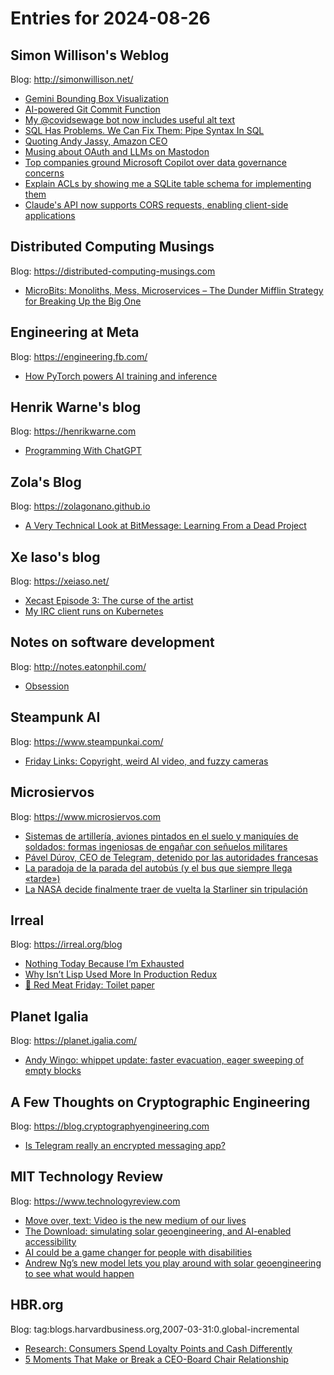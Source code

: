 # Entries for 2024-08-26
## Simon Willison's Weblog 
Blog: http://simonwillison.net/ 

- [Gemini Bounding Box Visualization](https://simonwillison.net/2024/Aug/26/gemini-bounding-box-visualization/#atom-everything)
- [AI-powered Git Commit Function](https://simonwillison.net/2024/Aug/26/ai-powered-git-commit-function/#atom-everything)
- [My @covidsewage bot now includes useful alt text](https://simonwillison.net/2024/Aug/25/covidsewage-alt-text/#atom-everything)
- [SQL Has Problems. We Can Fix Them: Pipe Syntax In SQL](https://simonwillison.net/2024/Aug/24/pipe-syntax-in-sql/#atom-everything)
- [Quoting Andy Jassy, Amazon CEO](https://simonwillison.net/2024/Aug/24/andy-jassy-amazon-ceo/#atom-everything)
- [Musing about OAuth and LLMs on Mastodon](https://simonwillison.net/2024/Aug/24/oauth-llms/#atom-everything)
- [Top companies ground Microsoft Copilot over data governance concerns](https://simonwillison.net/2024/Aug/23/microsoft-copilot-data-governance/#atom-everything)
- [Explain ACLs by showing me a SQLite table schema for implementing them](https://simonwillison.net/2024/Aug/23/explain-acls/#atom-everything)
- [Claude's API now supports CORS requests, enabling client-side applications](https://simonwillison.net/2024/Aug/23/anthropic-dangerous-direct-browser-access/#atom-everything)
## Distributed Computing Musings 
Blog: https://distributed-computing-musings.com 

- [MicroBits: Monoliths, Mess, Microservices – The Dunder Mifflin Strategy for Breaking Up the Big One](https://distributed-computing-musings.com/2024/08/microbits-monoliths-mess-microservices-the-dunder-mifflin-strategy-for-breaking-up-the-big-one/)
## Engineering at Meta 
Blog: https://engineering.fb.com/ 

- [How PyTorch powers AI training and inference](https://engineering.fb.com/2024/08/23/ml-applications/pytorch-ai-training-inference/)
## Henrik Warne's blog 
Blog: https://henrikwarne.com 

- [Programming With ChatGPT](https://henrikwarne.com/2024/08/25/programming-with-chatgpt/)
## Zola's Blog 
Blog: https://zolagonano.github.io 

- [A Very Technical Look at BitMessage: Learning From a Dead Project](https://zolagonano.github.io/blog/posts/a-very-technical-look-at-bitmessage)
## Xe Iaso's blog 
Blog: https://xeiaso.net/ 

- [Xecast Episode 3: The curse of the artist](https://xeiaso.net/xecast/003/)
- [My IRC client runs on Kubernetes](https://xeiaso.net/blog/2024/k8s-irc-client/)
## Notes on software development 
Blog: http://notes.eatonphil.com/ 

- [Obsession](http://notes.eatonphil.com/2024-08-24-obsession.html)
## Steampunk AI 
Blog: https://www.steampunkai.com/ 

- [Friday Links: Copyright, weird AI video, and fuzzy cameras](https://www.steampunkai.com/friday-links-copyright-weird-ai-video-and-fuzzy-cameras/)
## Microsiervos 
Blog: https://www.microsiervos.com 

- [Sistemas de artillería, aviones pintados en el suelo y maniquíes de soldados: formas ingeniosas de engañar con señuelos militares](https://www.microsiervos.com/archivo/mundoreal/sistemas-artilleria-aviones-pintados-suelo-maniquies-soldados-enganar-senuelos-militares.html)
- [Pável Dúrov, CEO de Telegram, detenido por las autoridades francesas](https://www.microsiervos.com/archivo/noticias/pavel-durov-ceo-telegram-detenido-autoridades-francesas.html)
- [La paradoja de la parada del autobús (y el bus que siempre llega «tarde»)](https://www.microsiervos.com/archivo/azar/paradoja-parada-autobus-bus-siempre-llega-tarde.html)
- [La NASA decide finalmente traer de vuelta la Starliner sin tripulación](https://www.microsiervos.com/archivo/espacio/nasa-starliner-vuelta-sin-tripulacion.html)
## Irreal 
Blog: https://irreal.org/blog 

- [Nothing Today Because I’m Exhausted](https://irreal.org/blog/?p=12401)
- [Why Isn’t Lisp Used More In Production Redux](https://irreal.org/blog/?p=12399)
- [🥩 Red Meat Friday: Toilet paper](https://irreal.org/blog/?p=12397)
## Planet Igalia 
Blog: https://planet.igalia.com/ 

- [Andy Wingo: whippet update: faster evacuation, eager sweeping of empty blocks](https://wingolog.org/archives/2024/08/25/whippet-update-faster-evacuation-eager-sweeping-of-empty-blocks)
## A Few Thoughts on Cryptographic Engineering 
Blog: https://blog.cryptographyengineering.com 

- [Is Telegram really an encrypted messaging app?](https://blog.cryptographyengineering.com/2024/08/25/telegram-is-not-really-an-encrypted-messaging-app/)
## MIT Technology Review 
Blog: https://www.technologyreview.com 

- [Move over, text: Video is the new medium of our lives](https://www.technologyreview.com/2024/08/24/1096621/video-cultural-impact-learning-communication/)
- [The Download: simulating solar geoengineering, and AI-enabled accessibility](https://www.technologyreview.com/2024/08/23/1102877/download-simulating-geoengineering-ai-accessibility/)
- [AI could be a game changer for people with disabilities](https://www.technologyreview.com/2024/08/23/1096607/ai-people-with-disabilities-accessibility/)
- [Andrew Ng’s new model lets you play around with solar geoengineering to see what would happen](https://www.technologyreview.com/2024/08/23/1097292/andrew-ngs-new-model-lets-you-play-around-with-solar-geoengineering-to-see-what-would-happen/)
## HBR.org 
Blog: tag:blogs.harvardbusiness.org,2007-03-31:0.global-incremental 

- [Research: Consumers Spend Loyalty Points and Cash Differently](https://hbr.org/2024/08/research-consumers-spend-loyalty-points-and-cash-differently)
- [5 Moments That Make or Break a CEO-Board Chair Relationship](https://hbr.org/2024/08/5-moments-that-make-or-break-a-ceo-board-chair-relationship)
